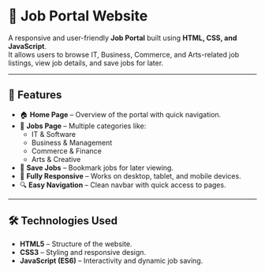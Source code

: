 # 💼 Job Portal Website

A responsive and user-friendly **Job Portal** built using **HTML, CSS, and JavaScript**.  
It allows users to browse IT, Business, Commerce, and Arts-related job listings, view job details, and save jobs for later.

---

## 🚀 Features

- 🏠 **Home Page** – Overview of the portal with quick navigation.
- 💼 **Jobs Page** – Multiple categories like:
  - IT & Software
  - Business & Management
  - Commerce & Finance
  - Arts & Creative
- 📌 **Save Jobs** – Bookmark jobs for later viewing.
- 📱 **Fully Responsive** – Works on desktop, tablet, and mobile devices.
- 🔍 **Easy Navigation** – Clean navbar with quick access to pages.

---

## 🛠️ Technologies Used

- **HTML5** – Structure of the website.
- **CSS3** – Styling and responsive design.
- **JavaScript (ES6)** – Interactivity and dynamic job saving.


